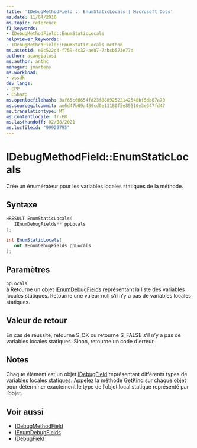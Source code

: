 ```yaml
---
title: 'IDebugMethodField :: EnumStaticLocals | Microsoft Docs'
ms.date: 11/04/2016
ms.topic: reference
f1_keywords:
- IDebugMethodField::EnumStaticLocals
helpviewer_keywords:
- IDebugMethodField::EnumStaticLocals method
ms.assetid: e0c522c4-f759-4c32-ae87-7abcb573e77d
author: acangialosi
ms.author: anthc
manager: jmartens
ms.workload:
- vssdk
dev_langs:
- CPP
- CSharp
ms.openlocfilehash: 3af65c60654fd23f88892522142548bf5db87a70
ms.sourcegitcommit: ae6d47b09a439cd0e13180f5e89510e3e347fd47
ms.translationtype: MT
ms.contentlocale: fr-FR
ms.lasthandoff: 02/08/2021
ms.locfileid: "99929795"
---
```

# <a name="idebugmethodfieldenumstaticlocals"></a>IDebugMethodField::EnumStaticLocals
Crée un énumérateur pour les variables locales statiques de la méthode.

## <a name="syntax"></a>Syntaxe

```cpp
HRESULT EnumStaticLocals( 
   IEnumDebugFields** ppLocals
);
```

```csharp
int EnumStaticLocals(
   out IEnumDebugFields ppLocals
);
```

## <a name="parameters"></a>Paramètres
`ppLocals`\
à Retourne un objet [IEnumDebugFields](../../../extensibility/debugger/reference/ienumdebugfields.md) représentant la liste des variables locales statiques. Retourne une valeur null s’il n’y a pas de variables locales statiques.

## <a name="return-value"></a>Valeur de retour
 En cas de réussite, retourne S_OK ou retourne S_FALSE s’il n’y a pas de variables locales statiques. Sinon, retourne un code d'erreur.

## <a name="remarks"></a>Notes
 Chaque élément est un objet [IDebugField](../../../extensibility/debugger/reference/idebugfield.md) représentant différents types de variables locales statiques. Appelez la méthode [GetKind](../../../extensibility/debugger/reference/idebugfield-getkind.md) sur chaque objet pour déterminer exactement le type de l’objet local statique représenté par l’objet.

## <a name="see-also"></a>Voir aussi
- [IDebugMethodField](../../../extensibility/debugger/reference/idebugmethodfield.md)
- [IEnumDebugFields](../../../extensibility/debugger/reference/ienumdebugfields.md)
- [IDebugField](../../../extensibility/debugger/reference/idebugfield.md)
